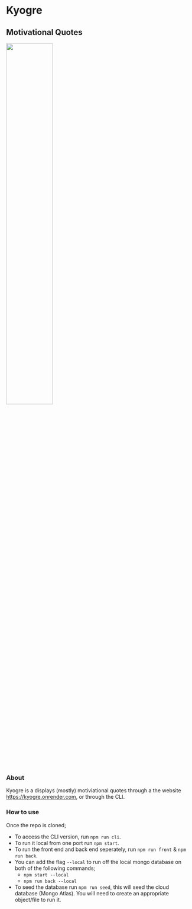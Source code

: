 # Kyogre
## Motivational Quotes

<img src="https://vignette.wikia.nocookie.net/omniversal-battlefield/images/1/1f/382.png/revision/latest?cb=20170430033800" width="50%">

### About

Kyogre is a displays (mostly) motiviational quotes through a the website https://kyogre.onrender.com, or through the CLI.

### How to use

Once the repo is cloned;

* To access the CLI version, run `npm run cli`.
* To run it local from one port run `npm start`.
* To run the front end and back end seperately, run `npm run front` & `npm run back`.
* You can add the flag `--local` to run off the local mongo database on both of the following commands;
  * `npm start --local`
  * `npm run back --local`
* To seed the database run `npm run seed`, this will seed the cloud database (Mongo Atlas). You will need to create an appropriate object/file to run it.


